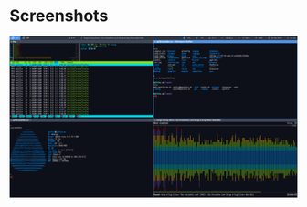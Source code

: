 # Screenshots

![alt text][logo]

[logo]: https://github.com/spitfjre/dotfiles/blob/master/screenshot/screenshot_0.png "Screenshot 0"
